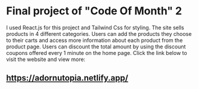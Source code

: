 # Final project of "Code Of Month" 2
I used React.js for this project and Tailwind Css for styling. The site sells products in 4 different categories. Users can add the products they choose to their carts and access more information about each product from the product page. Users can discount the total amount by using the discount coupons offered every 1 minute on the home page. Click the link below to visit the website and view more:
## https://adornutopia.netlify.app/
